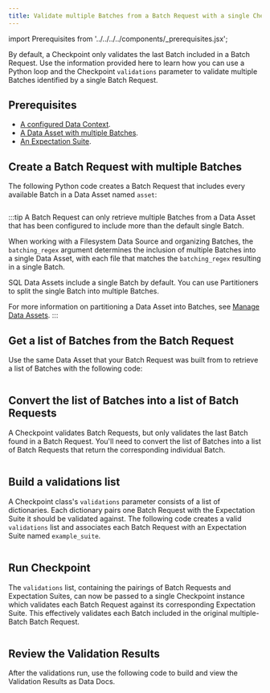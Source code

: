 ```yaml
---
title: Validate multiple Batches from a Batch Request with a single Checkpoint
---
```


import Prerequisites from '../../../../components/_prerequisites.jsx';



By default, a Checkpoint only validates the last Batch included in a Batch Request. Use the information provided here to learn how you can use a Python loop and the Checkpoint `validations` parameter to validate multiple Batches identified by a single Batch Request. 

## Prerequisites

<Prerequisites>

- [A configured Data Context](/oss/guides/setup/configuring_data_contexts/instantiating_data_contexts/instantiate_data_context.md).
- [A Data Asset with multiple Batches](/oss/guides/connecting_to_your_data/connect_to_data_lp.md).
- [An Expectation Suite](/oss/guides/expectations/expectations_lp.md). 

</Prerequisites>

## Create a Batch Request with multiple Batches

The following Python code creates a Batch Request that includes every available Batch in a Data Asset named `asset`:

```python title="Python" name="docs/docusaurus/docs/oss/guides/validation/checkpoints/how_to_validate_multiple_batches_within_single_checkpoint.py build_a_batch_request_with_multiple_batches"
```

:::tip
A Batch Request can only retrieve multiple Batches from a Data Asset that has been configured to include more than the default single Batch.

When working with a Filesystem Data Source and organizing Batches, the `batching_regex` argument determines the inclusion of multiple Batches into a single Data Asset, with each file that matches the `batching_regex` resulting in a single Batch.

SQL Data Assets include a single Batch by default. You can use Partitioners to split the single Batch into multiple Batches.

For more information on partitioning a Data Asset into Batches, see [Manage Data Assets](/oss/guides/connecting_to_your_data/manage_data_assets_lp.md).
:::

## Get a list of Batches from the Batch Request

Use the same Data Asset that your Batch Request was built from to retrieve a list of Batches with the following code:

```python title="Python" name="docs/docusaurus/docs/oss/guides/validation/checkpoints/how_to_validate_multiple_batches_within_single_checkpoint.py batch_list"
```

## Convert the list of Batches into a list of Batch Requests

A Checkpoint validates Batch Requests, but only validates the last Batch found in a Batch Request. You'll need to convert the list of Batches into a list of Batch Requests that return the corresponding individual Batch.

```python title="Python" name="docs/docusaurus/docs/oss/guides/validation/checkpoints/how_to_validate_multiple_batches_within_single_checkpoint.py batch_request_list"
```

## Build a validations list 

A Checkpoint class's `validations` parameter consists of a list of dictionaries.  Each dictionary pairs one Batch Request with the Expectation Suite it should be validated against.  The following code creates a valid `validations` list and associates each Batch Request with an Expectation Suite named `example_suite`.

```python title="Python" name="docs/docusaurus/docs/oss/guides/validation/checkpoints/how_to_validate_multiple_batches_within_single_checkpoint.py add_validations"
```

## Run Checkpoint

The `validations` list, containing the pairings of Batch Requests and Expectation Suites, can now be passed to a single Checkpoint instance which validates each Batch Request against its corresponding Expectation Suite. This effectively validates each Batch included in the original multiple-Batch Batch Request.

```python title="Python" name="docs/docusaurus/docs/oss/guides/validation/checkpoints/how_to_validate_multiple_batches_within_single_checkpoint.py add_checkpoint"
```

## Review the Validation Results

After the validations run, use the following code to build and view the Validation Results as Data Docs.

```python title="Python" name="docs/docusaurus/docs/oss/guides/validation/checkpoints/how_to_validate_multiple_batches_within_single_checkpoint.py review data_docs"
```